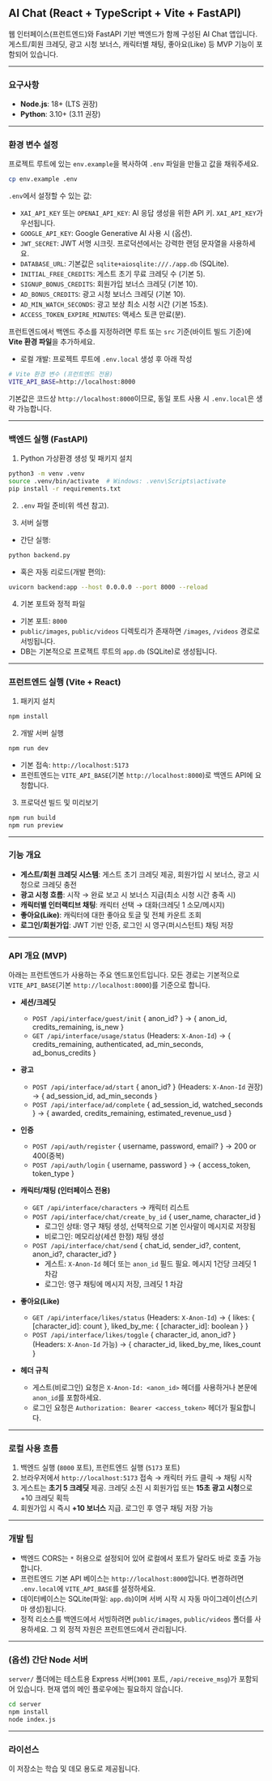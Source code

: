 ## AI Chat (React + TypeScript + Vite + FastAPI)

웹 인터페이스(프런트엔드)와 FastAPI 기반 백엔드가 함께 구성된 AI Chat 앱입니다. 게스트/회원 크레딧, 광고 시청 보너스, 캐릭터별 채팅, 좋아요(Like) 등 MVP 기능이 포함되어 있습니다.

---

### 요구사항
- **Node.js**: 18+ (LTS 권장)
- **Python**: 3.10+ (3.11 권장)

---

### 환경 변수 설정
프로젝트 루트에 있는 `env.example`을 복사하여 `.env` 파일을 만들고 값을 채워주세요.

```bash
cp env.example .env
```

`.env`에서 설정할 수 있는 값:
- `XAI_API_KEY` 또는 `OPENAI_API_KEY`: AI 응답 생성을 위한 API 키. `XAI_API_KEY`가 우선됩니다.
- `GOOGLE_API_KEY`: Google Generative AI 사용 시 (옵션).
- `JWT_SECRET`: JWT 서명 시크릿. 프로덕션에서는 강력한 랜덤 문자열을 사용하세요.
- `DATABASE_URL`: 기본값은 `sqlite+aiosqlite:///./app.db` (SQLite).
- `INITIAL_FREE_CREDITS`: 게스트 초기 무료 크레딧 수 (기본 5).
- `SIGNUP_BONUS_CREDITS`: 회원가입 보너스 크레딧 (기본 10).
- `AD_BONUS_CREDITS`: 광고 시청 보너스 크레딧 (기본 10).
- `AD_MIN_WATCH_SECONDS`: 광고 보상 최소 시청 시간 (기본 15초).
- `ACCESS_TOKEN_EXPIRE_MINUTES`: 액세스 토큰 만료(분).

프런트엔드에서 백엔드 주소를 지정하려면 루트 또는 `src` 기준(바이트 빌드 기준)에 **Vite 환경 파일**을 추가하세요.

- 로컬 개발: 프로젝트 루트에 `.env.local` 생성 후 아래 작성
```bash
# Vite 환경 변수 (프런트엔드 전용)
VITE_API_BASE=http://localhost:8000
```

기본값은 코드상 `http://localhost:8000`이므로, 동일 포트 사용 시 `.env.local`은 생략 가능합니다.

---

### 백엔드 실행 (FastAPI)
1) Python 가상환경 생성 및 패키지 설치
```bash
python3 -m venv .venv
source .venv/bin/activate  # Windows: .venv\Scripts\activate
pip install -r requirements.txt
```

2) `.env` 파일 준비(위 섹션 참고).

3) 서버 실행
- 간단 실행:
```bash
python backend.py
```
- 혹은 자동 리로드(개발 편의):
```bash
uvicorn backend:app --host 0.0.0.0 --port 8000 --reload
```

4) 기본 포트와 정적 파일
- 기본 포트: `8000`
- `public/images`, `public/videos` 디렉토리가 존재하면 `/images`, `/videos` 경로로 서빙됩니다.
- DB는 기본적으로 프로젝트 루트의 `app.db` (SQLite)로 생성됩니다.

---

### 프런트엔드 실행 (Vite + React)
1) 패키지 설치
```bash
npm install
```

2) 개발 서버 실행
```bash
npm run dev
```
- 기본 접속: `http://localhost:5173`
- 프런트엔드는 `VITE_API_BASE`(기본 `http://localhost:8000`)로 백엔드 API에 요청합니다.

3) 프로덕션 빌드 및 미리보기
```bash
npm run build
npm run preview
```

---

### 기능 개요
- **게스트/회원 크레딧 시스템**: 게스트 초기 크레딧 제공, 회원가입 시 보너스, 광고 시청으로 크레딧 충전
- **광고 시청 흐름**: 시작 → 완료 보고 시 보너스 지급(최소 시청 시간 충족 시)
- **캐릭터별 인터랙티브 채팅**: 캐릭터 선택 → 대화(크레딧 1 소모/메시지)
- **좋아요(Like)**: 캐릭터에 대한 좋아요 토글 및 전체 카운트 조회
- **로그인/회원가입**: JWT 기반 인증, 로그인 시 영구(퍼시스턴트) 채팅 저장

---

### API 개요 (MVP)
아래는 프런트엔드가 사용하는 주요 엔드포인트입니다. 모든 경로는 기본적으로 `VITE_API_BASE`(기본 `http://localhost:8000`)를 기준으로 합니다.

- **세션/크레딧**
  - `POST /api/interface/guest/init` { anon_id? } → { anon_id, credits_remaining, is_new }
  - `GET /api/interface/usage/status` (Headers: `X-Anon-Id`) → { credits_remaining, authenticated, ad_min_seconds, ad_bonus_credits }
- **광고**
  - `POST /api/interface/ad/start` { anon_id? } (Headers: `X-Anon-Id` 권장) → { ad_session_id, ad_min_seconds }
  - `POST /api/interface/ad/complete` { ad_session_id, watched_seconds } → { awarded, credits_remaining, estimated_revenue_usd }
- **인증**
  - `POST /api/auth/register` { username, password, email? } → 200 or 400(중복)
  - `POST /api/auth/login` { username, password } → { access_token, token_type }
- **캐릭터/채팅 (인터페이스 전용)**
  - `GET /api/interface/characters` → 캐릭터 리스트
  - `POST /api/interface/chat/create_by_id` { user_name, character_id }
    - 로그인 상태: 영구 채팅 생성, 선택적으로 기본 인사말이 메시지로 저장됨
    - 비로그인: 메모리상(세션 한정) 채팅 생성
  - `POST /api/interface/chat/send` { chat_id, sender_id?, content, anon_id?, character_id? }
    - 게스트: `X-Anon-Id` 헤더 또는 `anon_id` 필드 필요. 메시지 1건당 크레딧 1 차감
    - 로그인: 영구 채팅에 메시지 저장, 크레딧 1 차감
- **좋아요(Like)**
  - `GET /api/interface/likes/status` (Headers: `X-Anon-Id`) → { likes: { [character_id]: count }, liked_by_me: { [character_id]: boolean } }
  - `POST /api/interface/likes/toggle` { character_id, anon_id? } (Headers: `X-Anon-Id` 가능) → { character_id, liked_by_me, likes_count }

- **헤더 규칙**
  - 게스트(비로그인) 요청은 `X-Anon-Id: <anon_id>` 헤더를 사용하거나 본문에 `anon_id`를 포함하세요.
  - 로그인 요청은 `Authorization: Bearer <access_token>` 헤더가 필요합니다.

---

### 로컬 사용 흐름
1) 백엔드 실행 (`8000` 포트), 프런트엔드 실행 (`5173` 포트)
2) 브라우저에서 `http://localhost:5173` 접속 → 캐릭터 카드 클릭 → 채팅 시작
3) 게스트는 **초기 5 크레딧** 제공. 크레딧 소진 시 회원가입 또는 **15초 광고 시청**으로 +10 크레딧 획득
4) 회원가입 시 즉시 **+10 보너스** 지급. 로그인 후 영구 채팅 저장 가능

---

### 개발 팁
- 백엔드 CORS는 `*` 허용으로 설정되어 있어 로컬에서 포트가 달라도 바로 호출 가능합니다.
- 프런트엔드 기본 API 베이스는 `http://localhost:8000`입니다. 변경하려면 `.env.local`에 `VITE_API_BASE`를 설정하세요.
- 데이터베이스는 SQLite(파일: `app.db`)이며 서버 시작 시 자동 마이그레이션(스키마 생성)됩니다.
- 정적 리소스를 백엔드에서 서빙하려면 `public/images`, `public/videos` 폴더를 사용하세요. 그 외 정적 자원은 프런트엔드에서 관리됩니다.

---

### (옵션) 간단 Node 서버
`server/` 폴더에는 테스트용 Express 서버(`3001` 포트, `/api/receive_msg`)가 포함되어 있습니다. 현재 앱의 메인 플로우에는 필요하지 않습니다.

```bash
cd server
npm install
node index.js
```

---

### 라이선스
이 저장소는 학습 및 데모 용도로 제공됩니다.

